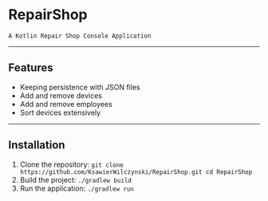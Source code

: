 # RepairShop

    A Kotlin Repair Shop Console Application

---

## Features

- Keeping persistence with JSON files
- Add and remove devices
- Add and remove employees
- Sort devices extensively
  
---

## Installation

1. Clone the repository:
`
git clone https://github.com/KsawierWilczynski/RepairShop.git
cd RepairShop
`
2. Build the project:
`
./gradlew build
`
3. Run the application:
`
./gradlew run
`
